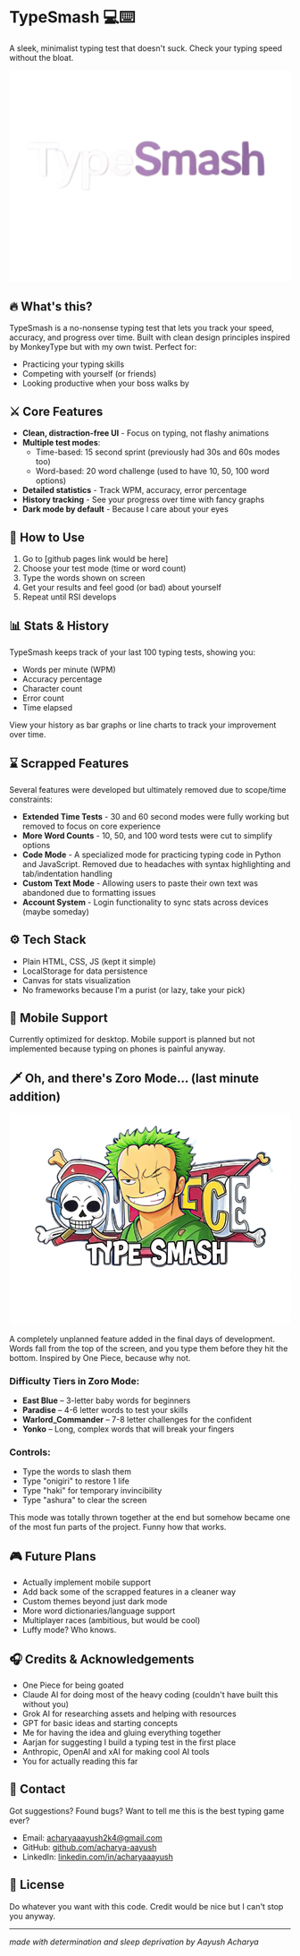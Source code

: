 # TypeSmash 💻⌨️

A sleek, minimalist typing test that doesn't suck. Check your typing speed without the bloat.

![TypeSmash](assets/mainlogo.png)

## 🔥 What's this?
TypeSmash is a no-nonsense typing test that lets you track your speed, accuracy, and progress over time. Built with clean design principles inspired by MonkeyType but with my own twist. Perfect for:
- Practicing your typing skills
- Competing with yourself (or friends)
- Looking productive when your boss walks by

## ⚔️ Core Features

- **Clean, distraction-free UI** - Focus on typing, not flashy animations
- **Multiple test modes**:
  - Time-based: 15 second sprint (previously had 30s and 60s modes too)
  - Word-based: 20 word challenge (used to have 10, 50, 100 word options)
- **Detailed statistics** - Track WPM, accuracy, error percentage
- **History tracking** - See your progress over time with fancy graphs
- **Dark mode by default** - Because I care about your eyes

## 🧃 How to Use

1. Go to [github pages link would be here]
2. Choose your test mode (time or word count)
3. Type the words shown on screen
4. Get your results and feel good (or bad) about yourself
5. Repeat until RSI develops

## 📊 Stats & History

TypeSmash keeps track of your last 100 typing tests, showing you:
- Words per minute (WPM)
- Accuracy percentage
- Character count
- Error count
- Time elapsed

View your history as bar graphs or line charts to track your improvement over time.

## ⌛ Scrapped Features

Several features were developed but ultimately removed due to scope/time constraints:

- **Extended Time Tests** - 30 and 60 second modes were fully working but removed to focus on core experience
- **More Word Counts** - 10, 50, and 100 word tests were cut to simplify options
- **Code Mode** - A specialized mode for practicing typing code in Python and JavaScript. Removed due to headaches with syntax highlighting and tab/indentation handling
- **Custom Text Mode** - Allowing users to paste their own text was abandoned due to formatting issues
- **Account System** - Login functionality to sync stats across devices (maybe someday)

## ⚙️ Tech Stack
- Plain HTML, CSS, JS (kept it simple)
- LocalStorage for data persistence
- Canvas for stats visualization
- No frameworks because I'm a purist (or lazy, take your pick)

## 📱 Mobile Support
Currently optimized for desktop. Mobile support is planned but not implemented because typing on phones is painful anyway.

## 🗡️ Oh, and there's Zoro Mode... (last minute addition)

![Zoro Mode](assets/zoromodelogo.png)

A completely unplanned feature added in the final days of development. Words fall from the top of the screen, and you type them before they hit the bottom. Inspired by One Piece, because why not.

### Difficulty Tiers in Zoro Mode:
- **East Blue** – 3-letter baby words for beginners
- **Paradise** – 4-6 letter words to test your skills
- **Warlord_Commander** – 7-8 letter challenges for the confident
- **Yonko** – Long, complex words that will break your fingers

### Controls:
- Type the words to slash them
- Type "onigiri" to restore 1 life
- Type "haki" for temporary invincibility
- Type "ashura" to clear the screen

This mode was totally thrown together at the end but somehow became one of the most fun parts of the project. Funny how that works.

## 🎮 Future Plans
- Actually implement mobile support
- Add back some of the scrapped features in a cleaner way
- Custom themes beyond just dark mode
- More word dictionaries/language support
- Multiplayer races (ambitious, but would be cool)
- Luffy mode? Who knows.

## 🎧 Credits & Acknowledgements
- One Piece for being goated
- Claude AI for doing most of the heavy coding (couldn't have built this without you)
- Grok AI for researching assets and helping with resources
- GPT for basic ideas and starting concepts
- Me for having the idea and gluing everything together
- Aarjan for suggesting I build a typing test in the first place
- Anthropic, OpenAI and xAI for making cool AI tools
- You for actually reading this far

## 🖤 Contact
Got suggestions? Found bugs? Want to tell me this is the best typing game ever?
- Email: acharyaaayush2k4@gmail.com
- GitHub: [github.com/acharya-aayush](https://github.com/acharya-aayush)
- LinkedIn: [linkedin.com/in/acharyaaayush](https://www.linkedin.com/in/acharyaaayush/)

## 🚧 License
Do whatever you want with this code. Credit would be nice but I can't stop you anyway.

---

*made with determination and sleep deprivation by Aayush Acharya*